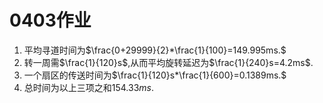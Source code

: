 # 0403作业

1. 平均寻道时间为$\frac{0+29999}{2}*\frac{1}{100}=149.995ms.$
2. 转一周需$\frac{1}{120}s$,从而平均旋转延迟为$\frac{1}{240}s=4.2ms$.
3. 一个扇区的传送时间为$\frac{1}{120}s*\frac{1}{600}=0.1389ms.$
4. 总时间为以上三项之和$154.33ms.$
